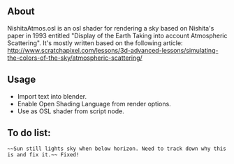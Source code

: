 About
------

NishitaAtmos.osl is an osl shader for rendering a sky based on Nishita's paper in 1993 entitled "Display of the Earth Taking into account Atmospheric Scattering". It's mostly written based on the following article: http://www.scratchapixel.com/lessons/3d-advanced-lessons/simulating-the-colors-of-the-sky/atmospheric-scattering/

Usage
-----

- Import text into blender.
- Enable Open Shading Language from render options.
- Use as OSL shader from script node.


To do list:
-----------

	~~Sun still lights sky when below horizon. Need to track down why this is and fix it.~~ Fixed!
	